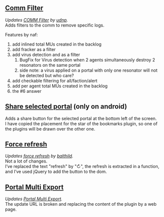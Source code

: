 ## [Comm Filter][comm-filter]
*Updates [COMM Filter](https://github.com/udnp/iitc-plugins) by [udnp](https://github.com/udnp).*  
Adds filters to the comm to remove specific logs.

Features by naf:
1. add inlined total MUs created in the backlog
1. add fracker as a filter
1. add virus detection and as a filter
   1. BugFix for Virus detection when 2 agents simultaneously destroy 2 resonators on the same portal
   1. side note: a virus applied on a portal with only one resonator will not be detected but who care?
1. add checkable filtering for all/faction/alert
1. add per agent total MUs created in the backlog
1. the #6 answer

## [Share selected portal][share-selected-portal] (only on android)
Adds a share button for the selected portal at the bottom left of the screen.  
I have copied the placement for the star of the bookmarks plugin, so one of the plugins will be drawn over the other one.

## [Force refresh][force-refresh]
*Updates [force refresh](https://github.com/ResistanceCN/iitc-plugins) by [balthild](https://github.com/balthild).*  
Not a lot of changes.  
I’ve replaced the text "refresh" by "↻", the refresh is extracted in a function, and I’ve used jQuery to add the button to the dom.

## [Portal Multi Export][portal-multi-export]
*Updates [Portal Multi Export](https://github.com/modkin/Ingress-IITC-Multi-Export).*  
The update URL is broken and replacing the content of the plugin by a web page.  

[comm-filter]: https://github.com/clavelm/iitc-plugins/raw/dist/comm-filter.user.js
[share-selected-portal]: https://github.com/clavelm/iitc-plugins/raw/dist/share-selected-portal.user.js
[force-refresh]: https://github.com/clavelm/iitc-plugins/raw/dist/force-refresh.user.js
[portal-multi-export]: https://github.com/clavelm/iitc-plugins/raw/dist/multi-export.user.js
